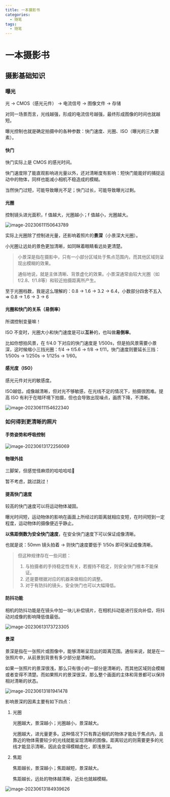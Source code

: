 ```yaml
---
title: 一本摄影书
categories:
  - 随笔
tags: 
  - 随笔
---
```


# 一本摄影书

## 摄影基础知识

### 曝光

光 -> CMOS（感光元件） -> 电流信号 -> 图像文件 -> 存储

对同一场景而言，光线越强，形成的电流信号越强，最终形成图像的时间也就越短。

曝光控制也就是确定拍摄中的各种参数：快门速度、光圈、ISO（曝光的三大要素）。

#### 快门

快门实际上是 CMOS 的感光时间。

快门速度除了能直观影响进光量以外，还对清晰度有影响：短快门能能好的捕捉运动中的物体，同样也能减小相机不稳造成的模糊。

当然快门过短，可能导致曝光不足；快门过长，可能导致曝光过剩。

#### 光圈

控制镜头进光面积，f 值越大，光圈越小；f 值越小，光圈越大。

![image-20230611150643789](https://s2.loli.net/2023/06/11/1t5feIXQ7q6kpli.png)

实际上光圈除了控制进光量，还影响着照片的**景深**（小景深大光圈）。

小光圈让远处的景色更加清晰，如同眯着眼睛看远处更清楚。

> 小景深是指在摄影中，只有一小部分区域处于焦点范围内，而其他区域则呈现出模糊的效果。
>
> 通俗地说，就是主体清晰、背景虚化的效果。小景深通常由较大光圈（如f/2.8、f/1.8等）和较近拍摄距离所产生。

至于光圈档数，我是这么理解的：0.8 -> 1.6 -> 3.2 -> 6.4，小数部分四舍不五入 => 0.8 -> 1.6 -> 3 -> 6

#### 光圈和快门的关系（易倒率）

所谓控制变量嘛！

ISO 不变时，光圈大小和快门速度是可以**互补**的，也叫做**易倒率**。

比如你想拍风景，在 f/4.0 下对应的快门速度是 1/500s，但是拍风景需要小景深，这时候缩小三挡光圈：f/4 -> f/5.6 -> f/8 -> f/11，快门速度则要延长三挡：1/500s -> 1/250s -> 1/125s -> 1/60。

#### 感光度（ISO）

感光元件对光的敏感度。

ISO越低，成像越清晰，但对光不够敏感，在光线不足的情况下，拍摄很困难。提高 ISO 有利于在暗环境下拍摄，但也会导致出现噪点，画质下降，不清晰。

![image-20230611154622340](https://s2.loli.net/2023/06/11/rPQ2WmpM9zkRobD.png)

### 如何得到更清晰的照片

#### 手势姿势和呼吸控制

![image-20230613172256069](https://s2.loli.net/2023/06/13/tl17g2MmHIAqan8.png)

#### 物理外挂

三脚架，但感觉怪麻烦的哈哈哈哈🤪

暂不考虑，跳过跳过！

#### 提高快门速度

较高的快门速度可以将运动物体凝固。

曝光时间短，运动物体的影响在画面上所经过的距离就相应变短，在时间短到一定程度，运动物体的摄像便近乎静止。

**以焦距倒数为安全快门速度**，在安全快门速度下可以保证成像清晰。

也就是说：50mm 镜头拍着 -> 则快门速度要低于 1/50s 即可保证成像清晰。

> 但这种规律存在一些问题：
>
> 1. 与拍摄者的手持稳定性有关，若握持不稳定，则安全快门根本不能保证。
> 2. 还是要根据对应的机器来做相应的调整。
> 3. 对于有防抖的镜头，安全快门也可以大幅降低。

#### 防抖功能

相机的防抖功能是在镜头中加一块儿补偿镜片，在相机抖动是进行反向补偿，将抖动对成像的影响降低值最低。

![image-20230613173723305](https://s2.loli.net/2023/06/13/E5w68KvoO4UJWS9.png)

#### 景深

景深是指在一张照片或图像中，能够清晰呈现出的距离范围。通俗来说，就是在一张照片中，从前景到背景有多少部分是清晰的。

如果一张照片的景深很浅，那么只有很小的一部分是清晰的，而其他区域则会模糊或者变得不清楚。而如果照片的景深很深，那么整个画面的主体和背景都可以保持相对清晰的状态。

![image-20230613181941478](https://s2.loli.net/2023/06/13/kDpaJLWgwR2Kn1P.png)

影响景深的因素主要有如下四点：

1. 光圈

   光圈越大，景深越小；光圈越小，景深越大。

   光圈越大，进光量更多。这种情况下只有靠近相机的物体才能处于焦点内，且靠近的物体需要较少的光线就能呈现清晰的图像。距离较远的则需要更多的光线才能显示清晰，因此会变得模糊虚化，即浅景深。 

2. 焦距

   焦距越长，景深越小；焦距越短，景深越大。

   焦距越长，远处的物体越清晰，近处也就越模糊。

![image-20230613184939626](https://s2.loli.net/2023/06/13/wkJIui8X74EKrDS.png)